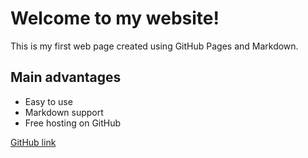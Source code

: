 
# Welcome to my website!
This is my first web page created using GitHub Pages and Markdown.

## Main advantages

- Easy to use
- Markdown support
- Free hosting on GitHub

[GitHub link](https://github.com)
